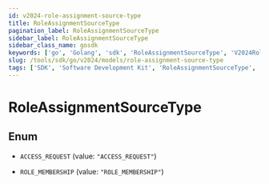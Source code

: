 ```yaml
---
id: v2024-role-assignment-source-type
title: RoleAssignmentSourceType
pagination_label: RoleAssignmentSourceType
sidebar_label: RoleAssignmentSourceType
sidebar_class_name: gosdk
keywords: ['go', 'Golang', 'sdk', 'RoleAssignmentSourceType', 'V2024RoleAssignmentSourceType'] 
slug: /tools/sdk/go/v2024/models/role-assignment-source-type
tags: ['SDK', 'Software Development Kit', 'RoleAssignmentSourceType', 'V2024RoleAssignmentSourceType']
---
```


# RoleAssignmentSourceType

## Enum


* `ACCESS_REQUEST` (value: `"ACCESS_REQUEST"`)

* `ROLE_MEMBERSHIP` (value: `"ROLE_MEMBERSHIP"`)


